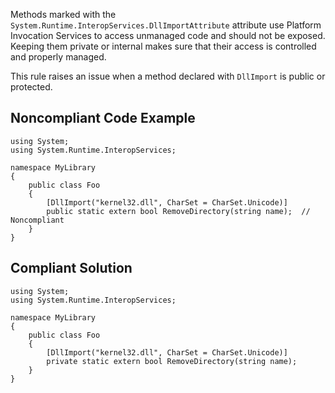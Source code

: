 Methods marked with the `System.Runtime.InteropServices.DllImportAttribute` attribute use Platform Invocation Services to access unmanaged code and should not be exposed. Keeping them private or internal makes sure that their access is controlled and properly managed.
 
This rule raises an issue when a method declared with `DllImport` is public or protected.
 
## Noncompliant Code Example

    using System;
    using System.Runtime.InteropServices;
    
    namespace MyLibrary
    {
        public class Foo
        {
            [DllImport("kernel32.dll", CharSet = CharSet.Unicode)]
            public static extern bool RemoveDirectory(string name);  // Noncompliant
        }
    }

## Compliant Solution

    using System;
    using System.Runtime.InteropServices;
    
    namespace MyLibrary
    {
        public class Foo
        {
            [DllImport("kernel32.dll", CharSet = CharSet.Unicode)]
            private static extern bool RemoveDirectory(string name);
        }
    }